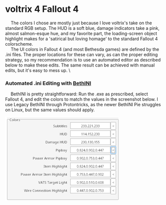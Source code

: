 # voltrix 4 Fallout 4
&emsp; The colors I chose are mostly just because I love voltrix's take on the standard RGB setup. The HUD is a soft blue, damage indicators take a pink, almost salmon-esque hue, and my favorite part, the loading-screen object highlight makes for a 'satirical but loving homage' to the standard Fallout 4 colorscheme. \
&emsp; The UI colors in Fallout 4 (and most Bethesda games) are defined by the .ini files. The proper locations for these can vary, as can the proper editing strategy, so my recommendation is to use an automated editor as described below to make these edits. The same result can be achieved with manual edits, but it's easy to mess up. \
### Automated .ini Editing with [BethINI](https://www.nexusmods.com/skyrimspecialedition/mods/4875)
&emsp; BethINI is pretty straightforward: Run the .exe as prescribed, select Fallout 4, and edit the colors to match the values in the screenshot below. I use Legacy BethINI through Protontricks, as the newer BethINI Pie struggles on Linux, but the same values should apply.

<img src=bethini_colors.png>
